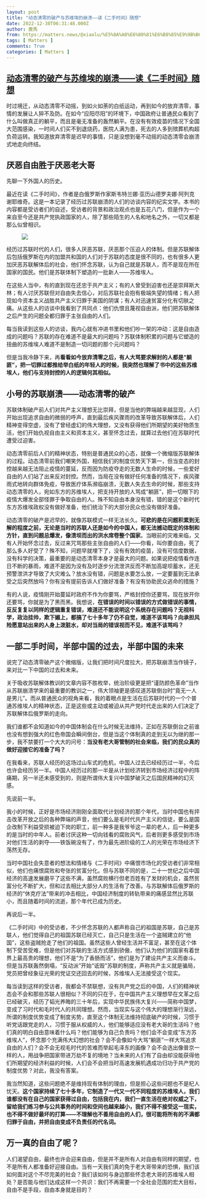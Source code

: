 ```yaml
---
layout: post
title: "动态清零的破产与苏维埃的崩溃——读《二手时间》随想"
date: 2022-12-30T06:31:48.000Z
author: 鹿馬
from: https://matters.news/@xiaolu/%E5%8A%A8%E6%80%81%E6%B8%85%E9%9B%B6%E7%9A%84%E7%A0%B4%E4%BA%A7%E4%B8%8E%E8%8B%8F%E7%BB%B4%E5%9F%83%E7%9A%84%E5%B4%A9%E6%BA%83-%E8%AF%BB-%E4%BA%8C%E6%89%8B%E6%97%B6%E9%97%B4-%E9%9A%8F%E6%83%B3-bafybeiaandeefum6z4nhmqfggbzvnjswuc5bd5nysa74pl3b4y2saswow4
tags: [ Matters ]
comments: True
categories: [ Matters ]
---
```

<!--1672381908000-->
[动态清零的破产与苏维埃的崩溃——读《二手时间》随想](https://matters.news/@xiaolu/%E5%8A%A8%E6%80%81%E6%B8%85%E9%9B%B6%E7%9A%84%E7%A0%B4%E4%BA%A7%E4%B8%8E%E8%8B%8F%E7%BB%B4%E5%9F%83%E7%9A%84%E5%B4%A9%E6%BA%83-%E8%AF%BB-%E4%BA%8C%E6%89%8B%E6%97%B6%E9%97%B4-%E9%9A%8F%E6%83%B3-bafybeiaandeefum6z4nhmqfggbzvnjswuc5bd5nysa74pl3b4y2saswow4)
------

<div>
<p>时过境迁，从动态清零不动摇，到如火如荼的白纸运动，再到如今的放弃清零，事情的发展让人猝不及防。在如今“应阳尽阳”的环境下，中国政府让普通民众看到了什么叫做真正的躺平，而且是毫无准备的轰然躺平。在没有有效疫苗的情况下全国大范围感染，一时间人们买不到退烧药，医院人满为患，死去的人多到殡葬机构超负荷运转。我知道放弃清零是迟早的事情，只是没想到毫不动摇的动态清零会崩溃式地走向终结。</p><h2>厌恶自由胜于厌恶老大哥</h2><p>先聊一下外国人的历史。</p><p>最近在读《二手时间》，作者是白俄罗斯作家斯韦特兰娜·亚历山德罗夫娜·阿列克谢耶维奇。这是一本记录了经历过苏联崩溃的人们的访谈内容的纪实文学。本书的内容都是受访者们的自述，受访者的背景和政治观点也是五花八门，但是作为一个来自至今还是共产党执政国家的人，除了那些陌生的人名和地名之外，一切又都是那么似曾相识。</p><figure class="image"><img src="https://assets.matters.news/embed/4dd9f033-7573-46e0-a3d0-55e6631e5d25.jpeg" data-asset-id="4dd9f033-7573-46e0-a3d0-55e6631e5d25" referrerpolicy="no-referrer"><figcaption><span></span></figcaption></figure><p>经历过苏联时代的人们，很多人厌恶苏联，厌恶那个压迫人的体制。但是苏联解体后包括俄罗斯在内的加盟共和国的人们对于苏联的态度是很不同的，也有很多人更加厌恶苏联解体后的社会，他们怀念苏联，认为自己就是苏联人，而不是现在所在国家的国民。他们是苏联体制下塑造的一批新人——苏维埃人。</p><p>在这些人当中，有的直到现在还忠于共产主义；有的人曾受到迫害也还是崇拜斯大林；有人讨厌苏联但对自由失去信心，对后苏联社会抱有极端失望的情绪；有人把现如今资本主义战胜共产主义归罪于美国的阴谋；有人对迅速贫富分化有切肤之痛。从这些人的访谈中我看到了共同点：他们仇恨且蔑视自由派，他们把苏联解体之后产生的问题全都归罪于主张自由的人们。</p><p>每当我读到这些人的访谈，我内心就有冲进书里和他们吵一架的冲动：这是自由造成的问题吗？苏联的存在难道不是最大的问题吗？苏联体制积累的问题与它塑造的扭曲的苏维埃人难道不是制造一切问题的那个元问题吗？</p><p>但是当我冷静下来，再<strong>看看如今放弃清零之后，有人大骂要求解封的人都是“躺匪”，把一切罪过都推给举白纸的年轻人的时候，我突然也理解了书中的这些苏维埃人，他们与支持封控的人的逻辑何其相似。</strong></p><h2>小号的苏联崩溃——动态清零的破产</h2><p>苏联体制破产前人们对共产主义理想无比崇拜，但是当他的弊端越来越显现，人们开始出现追求自由的微弱的呼声，直到最后疾风骤雨的改革导致苏联解体后，人们精神变得空虚，没有了曾经虚幻的伟大理想，又没有获得他们所期望的美好物质生活，他们开始仇视自由主义和资本主义，甚至怀念过去，就算过去他们在苏联时代遭受过迫害。</p><p>动态清零前后人们的精神状态，特别是普通民众的心态，就像一个微缩版苏联解体的过程。动态清零前我们嘲笑外国，相信我们的制度优势天下第一，但当变态的封控越来越无法阻止疫情的蔓延，反而因为防疫夺走的无数人生命的时候，一些爱好自由的人们站了出来反对封控。然而，当局在没有做好任何准备的情况下，疾风骤雨式地转向群体免疫，导致医疗体系濒临崩溃，无数人失去生命的时候，那些支持动态清零的人，宛如东方的苏维埃人，把支持开放的人骂成“躺匪”，把一切眼下的疫情大爆发全部怪罪于争取自由的人。殊不知自由本身没有错，错的是这个新时代东方苏维埃政权没有做好准备，他们统治下的大部分民众也没有做好准备。</p><p>动态清零的破产是迟早的，就像苏联模式一样无法长久。<strong>可悲的是在问题积累到无解的程度之前，无论是当时的苏联人还是如今的中国人，都无法撼动既定的体制和方针，直到问题总爆发，像溃坝而出的洪水席卷整个国家</strong>。当眼前的灾难来临，又有人开始怀念过去，反过来咒骂那些主张自由的人们——你看，叫你要自由，死了那么多人好受了？殊不知，问题早就埋下了，没有有效的疫苗，没有可信度数据，没有科学的决策，最重要的是动态清零本身才是最大的问题。如果说把疫情看作连日不断的暴雨，难道不是因为没有及时逐步分流泄洪反而不断加高堤坝蓄水，还无预警泄洪才导致了大灾难么？放水没有错，问题是水要怎么放，一定要蓄到无法承受之后突然放吗？你有没有提前告诉人们做好准备？有没有协助民众逃命的措施？</p><p>有的人说，疫情刚开始蔓延时政府不作为你要骂，严格封控你还要骂，现在放开你还要骂，你就是为了黑而黑。我想说，<strong>在错误的时间以错误的方式做错误的事情，反反复复以同样的逻辑重复错误，难道还不能说明这个系统存在问题吗？无视科学，政治挂帅，欺下媚上，都搞了七十多年了仍不自觉，难道不该骂吗？向承担风险愿意站出来的人身上泼脏水，却对当局的错误视而不见，难道不该骂吗？</strong></p><h2>一部二手时间，半部中国的过去，半部中国的未来</h2><p>说完了动态清零破产这个微缩版，让我们把时间尺度拉大，把苏联崩溃当作镜子，来对比一下中国的过去和未来。</p><p>关于吸收苏联解体教训的文章内容不胜枚举，统治阶级更是把“谨防颜色革命”当作从苏联崩溃学来的最重要的教训之一，伟大领袖更是感叹道苏联倒台时“竟无一人是男儿”。而从普通民众的视角来看，我的着眼点是生活在后苏联时代的一个个普通苏维埃人的精神状态，正是这些或主动或被迫从共产党时代走出来的人们决定了苏联解体后俄罗斯的走向。</p><p>我们谁都不会知道如今的中国体制会在什么时候无法维持，正如在苏联倒台之前谁也没有想到强大的红色帝国会瞬间倒台，但是当这个体制真的走到无以为继的那一步，我不禁要打一个大大的问号：<strong>当没有老大哥管制的社会来临，我们的民众真的做好迎接它的准备了吗？</strong></p><p>在我看来，苏联人经历的这场过山车式的危机，中国人过去已经经历过一半，今后也许会经历另一半。中国人经历过的那一半是从计划经济转到市场经济过程中的阵痛期，另一半还未感受到的，则是所谓伟大复兴中国梦破灭之后国民精神的幻灭感。</p><p>先说前一半。</p><p>我小的时候，正好是市场经济刚刚全面取代计划经济的那个年代，当时中国也有抨击改革开放之后的各种弊端的声音，他们要么是毛时代共产主义的信徒，要么是国企改制下利益受损被迫下岗的职工，前一种多是我爷爷这一辈的老人，后一种更多的是当时的中年人。前者讨厌这种一切向钱看的腐败风气，后者则更多感受到市场对他们生活的剥夺——铁饭碗没有了，作为最先进阶级的工人的光荣在市场经济下荡然无存。</p><p>当时中国社会失意者的想法和情绪与《二手时间》中痛恨市场化的受访者们非常相似，他们也痛恨腐败和夸张的贫富分化。但与苏联不同的是，二十一世纪之后中国经济的高速发展磨平了这些不满，虽然腐败横行但老百姓有了发财的机会，虽然贫富分化不断扩大，但和过去相比大部分人的生活有了改善。与苏联解体后俄罗斯的经济的“休克疗法”带来的冲击相比，中国经济制度的转轨带来的痛感显然比苏联小，而且随着时间的流逝，那个年代已成为历史。</p><p>再说后一半。</p><p>《二手时间》中的受访者，不少怀念苏联的人都声称自己的祖国是苏联，自己是苏联人，他们觉得自己的祖国苏联已经灭亡，自己只是生活在一个盗贼建立的“他国”，这些盗贼抢走了他们的祖国。虽然这些人曾经生活并不富足，甚至在这个体制下受苦受难，但是他们对苏联的生活方式感到骄傲，他们认为他们的国家有着世界上最高贵的理想，他们不是“为了香肠而活”，他们是为了建设共产主义而奋斗。但是当苏联轰然倒塌，“反动派”开始“诋毁”苏联的制度，声称共产主义就是骗局，党员把曾经象征光荣的党证交还回去的时候，苏维埃人无法接受这个现实。</p><p>每当读到这样的受访者，我都会不禁联想，没有共产党之后的中国，人们的精神状态会不会和那些苏联人很相似？不同的只在于，在中国共产主义理想早在文革之后已经破灭，经历了韬光养晦的三十年后，实现中华民族伟大复兴——简称中国梦，变成了习时代和毛时代人的共同理想。然而，当现实与这个伟大的理想渐行渐远，所谓的制度优势变成了制度劣势，直至这个体制无法维持彻底破产的时候，习惯于听党话跟党走的人，习惯于服从权威的人，他们能够适应没有老大哥的生活吗？他们真的明白自由意味着什么吗？他们能够为自己负责吗？他们会不会变成“东方苏维埃人”，怀念那个充满伟大幻想的社会？会不会像如今大骂“躺匪”一样大骂追求自由的人们？会不会无视毛时代的苦难而举起毛泽东的画像？会不会选出像普京一样的人，用战争把国家带进万劫不复的境地？当未来的人们有了自由却没能获得他们所期望的经济利益的时候，人们会不会把当时高速发展机遇成功归功于共产党的制度优势？对此，我没有答案。</p><p>我当然知道，这些问题绝不是维持现有体制的理由，但是担心这些问题也不是杞人忧天。<strong>这个国家持续了七十多年，它制造了一代又一代不同程度的苏维埃人，我们谁都没有在自己的国家获得过自由，包括我在内，我们一直生活在绝对权威之下，留给我们练习参与公共事务的时间和空间也越来越小，我们不得不接受这一现实，也不得不做好最坏的打算——不理解也不善用自由的人们，很可能将所有的不满都归罪于自由，并把自由变成不负责任的代名词。</strong></p><h2>万一真的自由了呢？</h2><p>人们渴望自由，最终也许会迎来自由，但是并不是所有人对自由有同样的期望，也不是所有人都准备好迎接自由。当有一天我们真的免于老大哥带来的恐惧，我们该如何面对这个不尽完美的社会？我们该如何与身边那些怀念老大哥的苏维埃人相处？是否能与他们达成这样一个共识：我们不再需要一个全社会范围的宏大目标，自由不是手段，自由本身就是目的？</p>
</div>
